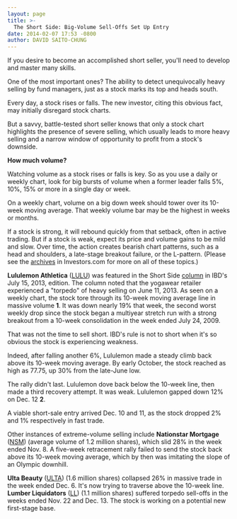 ```yaml
---
layout: page
title: >-
  The Short Side: Big-Volume Sell-Offs Set Up Entry
date: 2014-02-07 17:53 -0800
author: DAVID SAITO-CHUNG
---
```





If you desire to become an accomplished short seller, you'll need to develop and master many skills.


One of the most important ones? The ability to detect unequivocally heavy selling by fund managers, just as a stock marks its top and heads south.


Every day, a stock rises or falls. The new investor, citing this obvious fact, may initially disregard stock charts.


But a savvy, battle-tested short seller knows that only a stock chart highlights the presence of severe selling, which usually leads to more heavy selling and a narrow window of opportunity to profit from a stock's downside.


**How much volume?**


Watching volume as a stock rises or falls is key. So as you use a daily or weekly chart, look for big bursts of volume when a former leader falls 5%, 10%, 15% or more in a single day or week.


On a weekly chart, volume on a big down week should tower over its 10-week moving average. That weekly volume bar may be the highest in weeks or months.


If a stock is strong, it will rebound quickly from that setback, often in active trading. But if a stock is weak, expect its price and volume gains to be mild and slow. Over time, the action creates bearish chart patterns, such as a head and shoulders, a late-stage breakout failure, or the L-pattern. (Please see the [archives](http://news.investors.com/investing/the-short-side.htm) in Investors.com for more on all of these topics.)


**Lululemon Athletica** ([LULU](https://research.investors.com/quote.aspx?symbol=LULU)) was featured in the Short Side [column](http://news.investors.com/investing-the-short-side/071213-663579-how-to-sell-stocks-short.htm?ntt=The+Short+Side+Lululemon+Saito-Chung) in IBD's July 15, 2013, edition. The column noted that the yogawear retailer experienced a "torpedo" of heavy selling on June 11, 2013. As seen on a weekly chart, the stock tore through its 10-week moving average line in massive volume **1**. It was down nearly 19% that week, the second worst weekly drop since the stock began a multiyear stretch run with a strong breakout from a 10-week consolidation in the week ended July 24, 2009.


That was not the time to sell short. IBD's rule is not to short when it's so obvious the stock is experiencing weakness.


Indeed, after falling another 6%, Lululemon made a steady climb back above its 10-week moving average. By early October, the stock reached as high as 77.75, up 30% from the late-June low.


The rally didn't last. Lululemon dove back below the 10-week line, then made a third recovery attempt. It was weak. Lululemon gapped down 12% on Dec. 12 **2**.


A viable short-sale entry arrived Dec. 10 and 11, as the stock dropped 2% and 1% respectively in fast trade.


Other instances of extreme-volume selling include **Nationstar Mortgage** ([NSM](https://research.investors.com/quote.aspx?symbol=NSM)) (average volume of 1.2 million shares), which slid 28% in the week ended Nov. 8. A five-week retracement rally failed to send the stock back above its 10-week moving average, which by then was imitating the slope of an Olympic downhill.


**Ulta Beauty** ([ULTA](https://research.investors.com/quote.aspx?symbol=ULTA)) (1.6 million shares) collapsed 26% in massive trade in the week ended Dec. 6. It's now trying to traverse above the 10-week line. **Lumber Liquidators** ([LL](https://research.investors.com/quote.aspx?symbol=LL)) (1.1 million shares) suffered torpedo sell-offs in the weeks ended Nov. 22 and Dec. 13. The stock is working on a potential new first-stage base.




